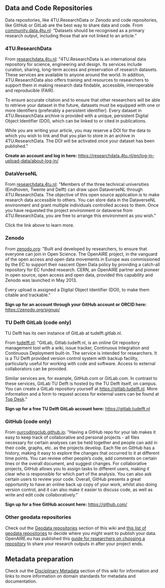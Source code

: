 ## Data and Code Repositories

Data repositories, like 4TU.ResearchData or Zenodo and code repositories, like GitHub or GitLab are the best way to share data and code.  From [community.data.4tu.nl](https://community.data.4tu.nl/2020/11/21/leons-swan-song/): “Datasets should be recognised as a primary research output, including those that are not linked to an article.” 

### 4TU.ResearchData

From [researchdata.4tu.nl](https://researchdata.4tu.nl/en/about/organisation/): "4TU.ResearchData is an international data repository for science, engineering and design. Its services include curation, sharing, long-term access and preservation of research datasets. These services are available to anyone around the world. In addition, 4TU.ResearchData also offers training and resources to researchers to support them in making research data findable, accessible, interoperable and reproducible (FAIR).

To ensure accurate citation and to ensure that other researchers will be able to retrieve your dataset in the future, datasets must be equipped with one or more identifiers (preferably a persistent identifier). Every dataset in 4TU.ResearchData archive is provided with a unique, persistent Digital Object Identifier (DOI), which can be linked to or cited in publications.

While you are writing your article, you may reserve a DOI for the data to which you wish to link and that you plan to store in an archive in 4TU.ResearchData. The DOI will be activated once your dataset has been published."

**Create an account and log in here:** https://researchdata.4tu.nl/en/log-in-upload-data/about-log-in/

### DataVerseNL
From [researchdata.4tu.nl](https://researchdata.4tu.nl/en/use/manage-share/): "Members of the three technical universities (Eindhoven, Twente and Delft) can draw upon DataverseNL through 4TU.ResearchData. The objective of this open source application is to make research data accessible to others. You can store data in the DataverseNL environment and grant multiple individuals controlled access to them. Once you have requested the project environment or dataverse from 4TU.ResearchData, you are free to arrange this environment as you wish."

Click the link above to learn more.

### Zenodo

From [zenodo.org](https://zenodo.org/): "Built and developed by researchers, to ensure that everyone can join in Open Science. The OpenAIRE project, in the vanguard of the open access and open data movements in Europe was commissioned by the EC to support their nascent Open Data policy by providing a catch-all repository for EC funded research. CERN, an OpenAIRE partner and pioneer in open source, open access and open data, provided this capability and Zenodo was launched in May 2013.

Every upload is assigned a Digital Object Identifier (DOI), to make them citable and trackable."

**Sign up for an account through your GitHub account or ORCID here:** https://zenodo.org/signup/

### TU Delft GitLab (code only)
TU Delft has its own instance of GitLab at tudelft.gitlab.nl. 

From [tudelft.nl](https://www.tudelft.nl/en/library/research-data-management/r/manage/collect-and-document): "GitLab, Gitlab.tudelft.nl, is an online Git repository management tool with a wiki, issue tracker, Continuous Integration and Continuous Deployment built-in. The service is intended for researchers. It is a TU Delft provided version control system with backup facility, particularly useful for working with code and software. Access to external collaborators can be provided.

Similar services are, for example, GitHub.com or GitLab.com. In contrast to these services, GitLab TU Delft is hosted by the TU Delft itself, on campus.  You can create a GitLab repository yourself at https://gitlab.tudelft.nl. More information and a form to request access for external users can be found at [Top Desk](https://tudelft.topdesk.net/tas/public/ssp/content/detail/service?unid=888da653ddc04d01b2d5db413fc99a42)." 

**Sign up for a free TU Delft GitLab account here:** https://gitlab.tudelft.nl

### GitHub (code only)
From [ourcodingclub.github.io](https://ourcodingclub.github.io/tutorials/git-for-labs/): "Having a GitHub repo for your lab makes it easy to keep track of collaborative and personal projects - all files necessary for certain analyses can be held together and people can add in their code, graphs, etc. as the projects develop. Each file on GitHub has a history, making it easy to explore the changes that occurred to it at different time points. You can review other people’s code, add comments on certain lines or the overall document, and suggest changes. For collaborative projects, GitHub allows you to assign tasks to different users, making it clear who is responsible for which part of the analysis. You can also ask certain users to review your code. Overall, GitHub presents a great opportunity to have an online back up copy of your work, whilst also doing version control, and it can also make it easier to discuss code, as well as write and edit code collaboratively."

**Sign up for a free GitHub account here:** https://github.com/

### Other geodata repositories

Check out the [Geodata repositories](https://github.com/delft-dh/DDH-Community-Data-Wiki/wiki/S1-Collect-GeoData#geodata-repositories) section of this wiki and [this list of geodata repositories](https://en.wikipedia.org/wiki/List_of_GIS_data_sources) to decide where you might want to publish your data. OpenAIRE.eu has published this [guide for researchers on choosing a repository](https://www.openaire.eu/opendatapilot-repository-guide) to share your research outputs in after your project ends. 

## Metadata preparation

Check out the [Disciplinary Metadata](https://github.com/delft-dh/DDH-Community-Data-Wiki/wiki/0.1-Considerations-for-FAIR-research#disciplinary-metadata) section of this wiki for information and links to more information on domain standards for metadata and documentation. 



